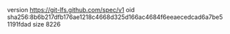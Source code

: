 version https://git-lfs.github.com/spec/v1
oid sha256:8b6b217dfb176ae1218c4668d325d166ac4684f6eeaecedcad6a7be51191fdad
size 8226
